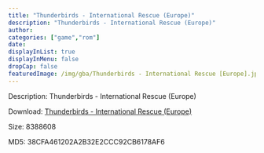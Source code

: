 ```yaml
---
title: "Thunderbirds - International Rescue (Europe)"
description: "Thunderbirds - International Rescue (Europe)"
author: 
categories: ["game","rom"]
date: 
displayInList: true
displayInMenu: false
dropCap: false
featuredImage: /img/gba/Thunderbirds - International Rescue [Europe].jpg
---
```


Description: Thunderbirds - International Rescue (Europe)

Download: <a style="text-decoration:underline;" href="https://mega.nz/#!bLhAwSyb!A-u5MnPfQfQPcw7cIBs55ox4Lf_Ah0cFdUS93eWnL-g" target = "_blank" rel = "nofollow" > Thunderbirds - International Rescue (Europe)</a>

Size: 8388608

MD5: 38CFA461202A2B32E2CCC92CB6178AF6

